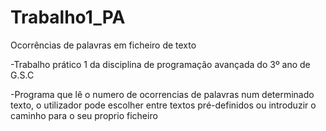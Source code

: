 # Trabalho1_PA
Ocorrências de palavras em ficheiro de texto

-Trabalho prático 1 da disciplina de programação avançada do 3º ano de G.S.C

-Programa que lê o numero de ocorrencias de palavras num determinado texto, o utilizador pode escolher entre textos pré-definidos ou introduzir o caminho para o seu proprio ficheiro
